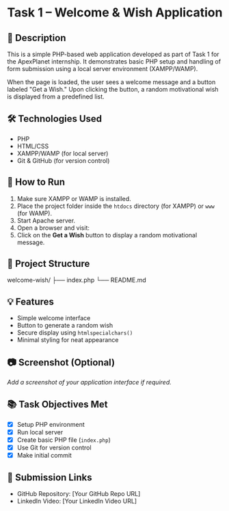 # Task 1 – Welcome & Wish Application

## 📌 Description
This is a simple PHP-based web application developed as part of Task 1 for the ApexPlanet internship. It demonstrates basic PHP setup and handling of form submission using a local server environment (XAMPP/WAMP).

When the page is loaded, the user sees a welcome message and a button labeled "Get a Wish." Upon clicking the button, a random motivational wish is displayed from a predefined list.

## 🛠️ Technologies Used
- PHP
- HTML/CSS
- XAMPP/WAMP (for local server)
- Git & GitHub (for version control)

## 🧪 How to Run
1. Make sure XAMPP or WAMP is installed.
2. Place the project folder inside the `htdocs` directory (for XAMPP) or `www` (for WAMP).
3. Start Apache server.
4. Open a browser and visit:
5. Click on the **Get a Wish** button to display a random motivational message.

## 📁 Project Structure
welcome-wish/
├── index.php
└── README.md

## 💡 Features
- Simple welcome interface
- Button to generate a random wish
- Secure display using `htmlspecialchars()`
- Minimal styling for neat appearance

## 📷 Screenshot (Optional)
_Add a screenshot of your application interface if required._

## 📚 Task Objectives Met
- [x] Setup PHP environment
- [x] Run local server
- [x] Create basic PHP file (`index.php`)
- [x] Use Git for version control
- [x] Make initial commit

## 🔗 Submission Links
- GitHub Repository: [Your GitHub Repo URL]
- LinkedIn Video: [Your LinkedIn Video URL]
